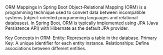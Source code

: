 ORM Mappings in Spring Boot
Object-Relational Mapping (ORM) is a programming technique used to convert data between incompatible systems (object-oriented programming languages and relational databases). In Spring Boot, ORM is typically implemented using JPA (Java Persistence API) with Hibernate as the default JPA provider.

Key Concepts in ORM:
Entity: Represents a table in the database.
Primary Key: A unique identifier for each entity instance.
Relationships: Define associations between different entities.
